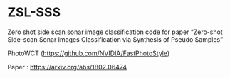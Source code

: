 # ZSL-SSS

Zero shot side scan sonar image classification
code for paper “Zero-shot Side-scan Sonar Images Classification via Synthesis of Pseudo Samples”

PhotoWCT (https://github.com/NVIDIA/FastPhotoStyle)

Paper : https://arxiv.org/abs/1802.06474
